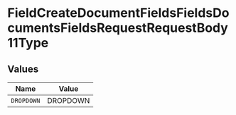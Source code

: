 # FieldCreateDocumentFieldsFieldsDocumentsFieldsRequestRequestBody11Type


## Values

| Name       | Value      |
| ---------- | ---------- |
| `DROPDOWN` | DROPDOWN   |